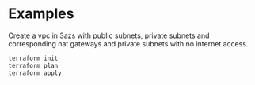 # Examples

Create a vpc in 3azs with public subnets, private subnets and corresponding nat gateways and private subnets with no internet access.

```bash
terraform init
terraform plan
terraform apply
```
